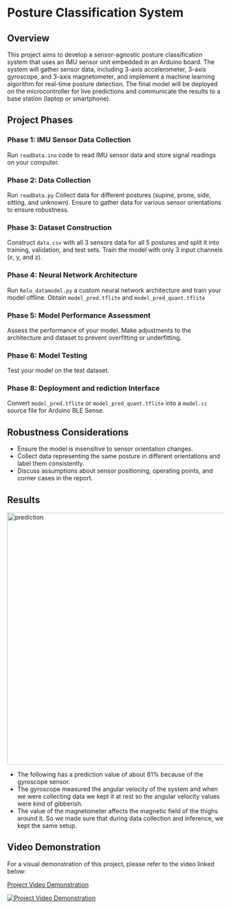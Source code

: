 # Posture Classification System

## Overview

This project aims to develop a sensor-agnostic posture classification system that uses an IMU sensor unit embedded in an Arduino board. The system will gather sensor data, including 3-axis accelerometer, 3-axis gyroscope, and 3-axis magnetometer, and implement a machine learning algorithm for real-time posture detection. The final model will be deployed on the microcontroller for live predictions and communicate the results to a base station (laptop or smartphone).

## Project Phases

### Phase 1: IMU Sensor Data Collection
Run `readData.ino` code to read IMU sensor data and store signal readings on your computer.

### Phase 2: Data Collection
Run `readData.py` Collect data for different postures (supine, prone, side, sitting, and unknown). Ensure to gather data for various sensor orientations to ensure robustness.

### Phase 3: Dataset Construction
Construct `data.csv` with all 3 sensors data for all 5 postures and split it into training, validation, and test sets. Train the model with only 3 input channels (x, y, and z).

### Phase 4: Neural Network Architecture
Run `Relu_datamodel.py` a custom neural network architecture and train your model offline.
Obtain `model_pred.tflite` and `model_pred_quant.tflite`

### Phase 5: Model Performance Assessment
Assess the performance of your model. Make adjustments to the architecture and dataset to prevent overfitting or underfitting.

### Phase 6: Model Testing
Test your model on the test dataset.

### Phase 8: Deployment and rediction Interface
Convert `model_pred.tflite` or `model_pred_quant.tflite` into a `model.cc` source file for Arduino BLE Sense.

## Robustness Considerations
- Ensure the model is insensitive to sensor orientation changes.
- Collect data representing the same posture in different orientations and label them consistently.
- Discuss assumptions about sensor positioning, operating points, and corner cases in the report.

## Results
<div>
  <img width="585" alt="prediction" src="https://github.com/dheerajkallakuri/Posture-Prediction-with-Neural-Networks/assets/23552796/1a9301c5-76ca-4666-bb2d-7875158671e7">
</div>

- The following has a prediction value of about 81% because of the gyroscope sensor.
- The gyroscope measured the angular velocity of the system and when we were collecting data we kept it at rest so the angular velocity values were kind of gibberish.
- The value of the magnetometer affects the magnetic field of the thighs around it. So we made sure that during data collection and inference, we kept the same setup.

## Video Demonstration

For a visual demonstration of this project, please refer to the video linked below:

[Project Video Demonstration](https://youtu.be/GaMZuCQiNEI)

[![Project Video Demonstration](https://img.youtube.com/vi/GaMZuCQiNEI/0.jpg)](https://www.youtube.com/watch?v=GaMZuCQiNEI)



